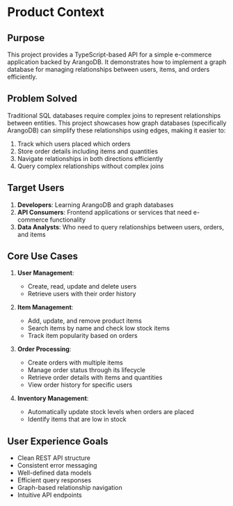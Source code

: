 # Product Context

## Purpose
This project provides a TypeScript-based API for a simple e-commerce application backed by ArangoDB. It demonstrates how to implement a graph database for managing relationships between users, items, and orders efficiently.

## Problem Solved
Traditional SQL databases require complex joins to represent relationships between entities. This project showcases how graph databases (specifically ArangoDB) can simplify these relationships using edges, making it easier to:
1. Track which users placed which orders
2. Store order details including items and quantities
3. Navigate relationships in both directions efficiently
4. Query complex relationships without complex joins

## Target Users
1. **Developers**: Learning ArangoDB and graph databases
2. **API Consumers**: Frontend applications or services that need e-commerce functionality
3. **Data Analysts**: Who need to query relationships between users, orders, and items

## Core Use Cases
1. **User Management**:
   - Create, read, update and delete users
   - Retrieve users with their order history

2. **Item Management**:
   - Add, update, and remove product items
   - Search items by name and check low stock items
   - Track item popularity based on orders

3. **Order Processing**:
   - Create orders with multiple items
   - Manage order status through its lifecycle
   - Retrieve order details with items and quantities
   - View order history for specific users

4. **Inventory Management**:
   - Automatically update stock levels when orders are placed
   - Identify items that are low in stock

## User Experience Goals
- Clean REST API structure
- Consistent error messaging
- Well-defined data models
- Efficient query responses
- Graph-based relationship navigation
- Intuitive API endpoints 